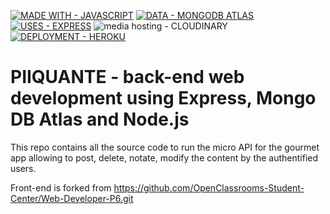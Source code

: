 [![MADE WITH - JAVASCRIPT](https://img.shields.io/badge/MADE_WITH-JAVASCRIPT-1D75C2?style=for-the-badge)](https://) [![DATA - MONGODB ATLAS](https://img.shields.io/badge/DATA-MONGODB_ATLAS-116149?style=for-the-badge)](https://) [![USES - EXPRESS](https://img.shields.io/badge/USES-EXPRESS-ff69b4?style=for-the-badge)](https://) ![media hosting - CLOUDINARY](https://img.shields.io/badge/media_hosting-CLOUDINARY-blue?style=for-the-badge) [![DEPLOYMENT - HEROKU](https://img.shields.io/badge/DEPLOYMENT-HEROKU-3b2f63?style=for-the-badge)](https://)

# PIIQUANTE - back-end web development using Express, Mongo DB Atlas and Node.js

This repo contains all the source code to run the micro API for the gourmet app allowing to post, delete, notate, modify the content by the authentified users.

Front-end is forked from https://github.com/OpenClassrooms-Student-Center/Web-Developer-P6.git


